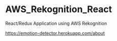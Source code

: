 # AWS_Rekognition_React
React/Redux Application using AWS Rekognition

https://emotion-detector.herokuapp.com/about
